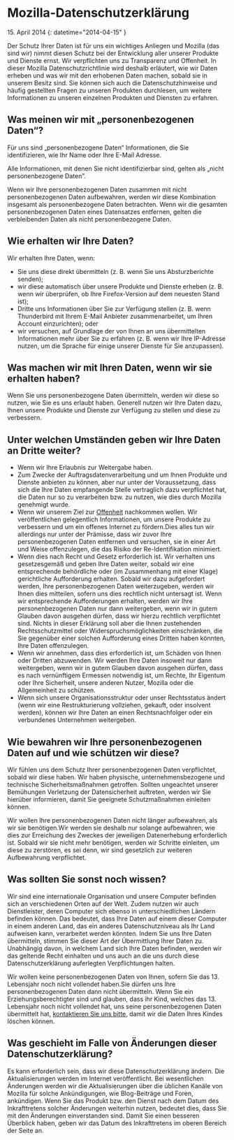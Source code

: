 ﻿# Mozilla-Datenschutzerklärung

15\. April 2014
{: datetime="2014-04-15" }

Der Schutz Ihrer Daten ist für uns ein wichtiges Anliegen und Mozilla (das sind wir) nimmt diesen Schutz bei der Entwicklung aller unserer Produkte und Dienste ernst. Wir verpflichten uns zu Transparenz und Offenheit. In dieser Mozilla Datenschutzrichtlinie wird deshalb erläutert, wie wir Daten erheben und was wir mit den erhobenen Daten machen, sobald sie in unserem Besitz sind. Sie können sich auch die Datenschutzhinweise und häufig gestellten Fragen zu unseren Produkten durchlesen, um weitere Informationen zu unseren einzelnen Produkten und Diensten zu erfahren. 

## Was meinen wir mit „personenbezogenen Daten“?

Für uns sind „personenbezogene Daten“ Informationen, die Sie identifizieren, wie Ihr Name oder Ihre E-Mail Adresse.

Alle Informationen, mit denen Sie nicht identifizierbar sind, gelten als „nicht personenbezogene Daten”.

Wenn wir Ihre personenbezogenen Daten zusammen mit nicht personenbezogenen Daten aufbewahren, werden wir diese Kombination insgesamt als personenbezogene Daten betrachten. Wenn wir die gesamten personenbezogenen Daten eines Datensatzes entfernen, gelten die verbleibenden Daten als nicht personenbezogene Daten.

## Wie erhalten wir Ihre Daten?

Wir erhalten Ihre Daten, wenn:

* Sie uns diese direkt übermitteln (z. B. wenn Sie uns Absturzberichte senden);
* wir diese automatisch über unsere Produkte und Dienste erheben (z. B. wenn wir überprüfen, ob Ihre Firefox-Version auf dem neuesten Stand ist);
* Dritte uns Informationen über Sie zur Verfügung stellen (z. B. wenn Thunderbird mit Ihrem E-Mail Anbieter zusammenarbeitet, um Ihren Account einzurichten); oder
* wir versuchen, auf Grundlage der von Ihnen an uns übermittelten Informationen mehr über Sie zu erfahren (z. B. wenn wir Ihre IP-Adresse nutzen, um die Sprache für einige unserer Dienste für Sie anzupassen).

## Was machen wir mit Ihren Daten, wenn wir sie erhalten haben?

Wenn Sie uns personenbezogene Daten übermitteln, werden wir diese so nutzen, wie Sie es uns erlaubt haben. Generell nutzen wir Ihre Daten dazu, Ihnen unsere Produkte und Dienste zur Verfügung zu stellen und diese zu verbessern.

## Unter welchen Umständen geben wir Ihre Daten an Dritte weiter?

* Wenn wir Ihre Erlaubnis zur Weitergabe haben.
* Zum Zwecke der Auftragsdatenverarbeitung und um Ihnen Produkte und Dienste anbieten zu können, aber nur unter der Voraussetzung, dass sich die Ihre Daten empfangende Stelle vertraglich dazu verpflichtet hat, die Daten nur so zu verarbeiten bzw. zu nutzen, wie dies durch Mozilla genehmigt wurde.
* Wenn wir unserem Ziel zur [Offenheit](https://www.mozilla.org/about/manifesto/) nachkommen wollen. Wir veröffentlichen gelegentlich Informationen, um unsere Produkte zu verbessern und um ein offenes Internet zu fördern.Dies alles tun wir allerdings nur unter der Prämisse, dass wir zuvor Ihre personenbezogenen Daten entfernen und versuchen, sie in einer Art und Weise offenzulegen, die das Risiko der Re-Identifikation minimiert.
* Wenn dies nach Recht und Gesetz erforderlich ist. Wir verhalten uns gesetzesgemäß und geben Ihre Daten weiter, sobald wir eine entsprechende behördliche oder (im Zusammenhang mit einer Klage) gerichtliche Aufforderung erhalten. Sobald wir dazu aufgefordert werden, Ihre personenbezogenen Daten weiterzugeben, werden wir Ihnen dies mitteilen, sofern uns dies rechtlich nicht untersagt ist. Wenn wir entsprechende Aufforderungen erhalten, werden wir Ihre personenbezogenen Daten nur dann weitergeben, wenn wir in gutem Glauben davon ausgehen dürfen, dass wir hierzu rechtlich verpflichtet sind. Nichts in dieser Erklärung soll aber die Ihnen zustehenden Rechtsschutzmittel oder Widerspruchsmöglichkeiten einschränken, die Sie gegenüber einer solchen Aufforderung eines Dritten haben könnten, Ihre Daten offenzulegen.
* Wenn wir annehmen, dass dies erforderlich ist, um Schäden von Ihnen oder Dritten abzuwenden. Wir werden Ihre Daten insoweit nur dann weitergeben, wenn wir in gutem Glauben davon ausgehen dürfen, dass es nach vernünftigem Ermessen notwendig ist, um Rechte, Ihr Eigentum oder Ihre Sicherheit, unsere anderen Nutzer, Mozilla oder die Allgemeinheit zu schützen.
* Wenn sich unsere Organisationsstruktur oder unser Rechtsstatus ändert (wenn wir eine Restrukturierung vollziehen, gekauft, oder insolvent werden), können wir Ihre Daten an einen Rechtsnachfolger oder ein verbundenes Unternehmen weitergeben.

## Wie bewahren wir Ihre personenbezogenen Daten auf und wie schützen wir diese?

Wir fühlen uns dem Schutz Ihrer personenbezogenen Daten verpflichtet, sobald wir diese haben. Wir haben physische, unternehmensbezogene und technische Sicherheitsmaßnahmen getroffen. Sollten ungeachtet unserer Bemühungen Verletzung der Datensicherheit auftreten, werden wir Sie hierüber informieren, damit Sie geeignete Schutzmaßnahmen einleiten können.

Wir wollen Ihre personenbezogenen Daten nicht länger aufbewahren, als wir sie benötigen.Wir werden sie deshalb nur solange aufbewahren, wie dies zur Erreichung des Zweckes der jeweiligen Datenerhebung erforderlich ist. Sobald wir sie nicht mehr benötigen, werden wir Schritte einleiten, um diese zu zerstören, es sei denn, wir sind gesetzlich zur weiteren Aufbewahrung verpflichtet.

## Was sollten Sie sonst noch wissen?

Wir sind eine internationale Organisation und unsere Computer befinden sich an verschiedenen Orten auf der Welt. Zudem nutzen wir auch Dienstleister, deren Computer sich ebenso in unterschiedlichen Ländern befinden können. Das bedeutet, dass Ihre Daten auf einem dieser Computer in einem anderen Land, das ein anderes Datenschutzniveau als Ihr Land aufweisen kann, verarbeitet werden könnten. Indem Sie uns Ihre Daten übermitteln, stimmen Sie dieser Art der Übermittlung Ihrer Daten zu. Unabhängig davon, in welchem Land sich Ihre Daten befinden, werden wir das geltende Recht einhalten und uns auch an die uns durch diese Datenschutzerklärung auferlegten Verpflichtungen halten.

Wir wollen keine personenbezogenen Daten von Ihnen, sofern Sie das 13. Lebensjahr noch nicht vollendet haben.Sie dürfen uns Ihre personenbezogenen Daten dann nicht übermitteln. Wenn Sie ein Erziehungsberechtigter sind und glauben, dass ihr Kind, welches das 13. Lebensjahr noch nicht vollendet hat, uns seine personenbezogenen Daten übermittelt hat, [kontaktieren Sie uns bitte](https://www.mozilla.org/privacy/#contact), damit wir die Daten Ihres Kindes löschen können.

## Was geschieht im Falle von Änderungen dieser Datenschutzerklärung?

Es kann erforderlich sein, dass wir diese Datenschutzerklärung ändern.  Die Aktualisierungen werden im Internet veröffentlicht. Bei wesentlichen Änderungen werden wir die Aktualisierungen über die üblichen Kanäle von Mozilla für solche Ankündigungen, wie Blog-Beiträge und Foren, ankündigen. Wenn Sie das Produkt bzw. den Dienst nach dem Datum des Inkrafttretens solcher Änderungen weiterhin nutzen, bedeutet dies, dass Sie mit den Änderungen einverstanden sind. Damit Sie einen besseren Überblick haben, geben wir das Datum des Inkrafttretens im oberen Bereich der Seite an.
